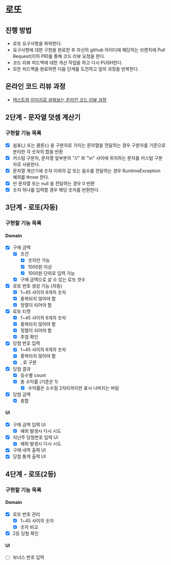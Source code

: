 # 로또
## 진행 방법
* 로또 요구사항을 파악한다.
* 요구사항에 대한 구현을 완료한 후 자신의 github 아이디에 해당하는 브랜치에 Pull Request(이하 PR)를 통해 코드 리뷰 요청을 한다.
* 코드 리뷰 피드백에 대한 개선 작업을 하고 다시 PUSH한다.
* 모든 피드백을 완료하면 다음 단계를 도전하고 앞의 과정을 반복한다.

## 온라인 코드 리뷰 과정
* [텍스트와 이미지로 살펴보는 온라인 코드 리뷰 과정](https://github.com/next-step/nextstep-docs/tree/master/codereview)

## 2단계 - 문자열 덧셈 계산기 

### 구현할 기능 목록
- [x] 쉼표(,) 또는 콜론(:) 을 구분자로 가지는 문자열을 전달하는 경우 구분자를 기준으로 분리한 각 숫자의 합을 반환
- [x] 커스텀 구분자, 문자열 앞부분의 "//" 와 "\n" 사이에 위치하는 문자를 커스텀 구분자로 사용한다.
- [x] 문자열 계산기에 숫자 이외의 값 또는 음수를 전달하는 경우 RuntimeException 예외를 throw 한다.
- [x] 빈 문자열 또는 null 을 전달하는 경우 0 반환
- [x] 숫자 하나를 입력할 경우 해당 숫자를 반환한다.

## 3단계 - 로또(자동)

### 구현할 기능 목록

#### Domain
- [x] 구매 금액
    - [x] 조건  
        - [x] 숫자만 가능
        - [x] 1000원 이상
        - [x] 1000원 단위로 입력 가능
    - [x] 구매 금액으로 살 수 있는 로또 갯수
- [x] 로또 번호 생성 기능 (자동)
    - [x] 1~45 사이의 6개의 숫자
    - [x] 중복되지 않아야 함
    - [x] 정렬이 되어야 함
- [x] 로또 티켓
    - [x] 1~45 사이의 6개의 숫자 
    - [x] 중복되지 않아야 함
    - [x] 정렬이 되어야 함
    - [x] 추첨 확인
- [x] 당첨 번호 입력
    - [x] 1~45 사이의 6개의 숫자
    - [x] 중복되지 않아야 함
    - [x] , 로 구분
- [x] 당첨 결과
    - [x] 등수별 count
    - [x] 총 수익률 (기준은 1)
        - [x] 수익률은 소수점 2자리까지만 표시 나머지는 버림 
- [x] 당첨 금액
    - [x] 총합

#### UI
- [x] 구매 금액 입력 UI
    - [x] 예외 발생시 다시 시도
- [x] 지난주 당첨번호 입력 UI
    - [x] 예외 발생시 다시 시도
- [x] 구매 내역 출력 UI
- [x] 당첨 통계 출력 UI

## 4단계 - 로또(2등)

### 구현할 기능 목록

#### Domain
- [x] 로또 번호 관리
  - [x] 1~45 사이의 숫자
  - [x] 숫자 비교
- [x] 2등 당첨 확인

#### UI
- [ ] 보너스 번호 입력

